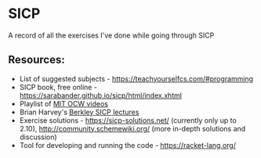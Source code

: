 # SICP
A record of all the exercises I've done while going through SICP

## Resources:
- List of suggested subjects - https://teachyourselfcs.com/#programming
- SICP book, free online - https://sarabander.github.io/sicp/html/index.xhtml
- Playlist of [MIT OCW videos](https://www.youtube.com/watch?v=-J_xL4IGhJA&list=PLE18841CABEA24090&index=2&t=36s)
- Brian Harvey's [Berkley SICP lectures](https://archive.org/details/ucberkeley-webcast-PL3E89002AA9B9879E?sort=title)
- Exercise solutions - https://sicp-solutions.net/ (currently only up to 2.10), http://community.schemewiki.org/ (more in-depth solutions and discussion)
- Tool for developing and running the code - https://racket-lang.org/
